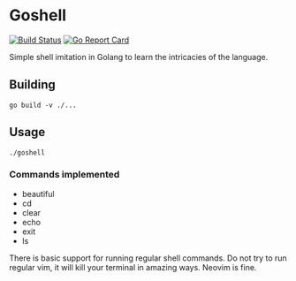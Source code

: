 # Goshell
[![Build Status](https://img.shields.io/endpoint.svg?url=https%3A%2F%2Factions-badge.atrox.dev%2Fjaydonhansen%2Fgoshell%2Fbadge%3Fref%3Dmain&style=flat)](https://actions-badge.atrox.dev/jaydonhansen/goshell/goto?ref=main)
[![Go Report Card](https://goreportcard.com/badge/github.com/jaydonhansen/goshell)](https://goreportcard.com/report/github.com/jaydonhansen/goshell)

Simple shell imitation in Golang to learn the intricacies of the language.

## Building
`go build -v ./...`

## Usage
`./goshell`

### Commands implemented
- beautiful
- cd
- clear
- echo
- exit
- ls


There is basic support for running regular shell commands. Do not try to run regular vim,
it will kill your terminal in amazing ways. Neovim is fine.
